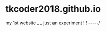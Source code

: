 # tkcoder2018.github.io
my 1st website
                        _ _
just an experiment      ! !
                      \-----/
